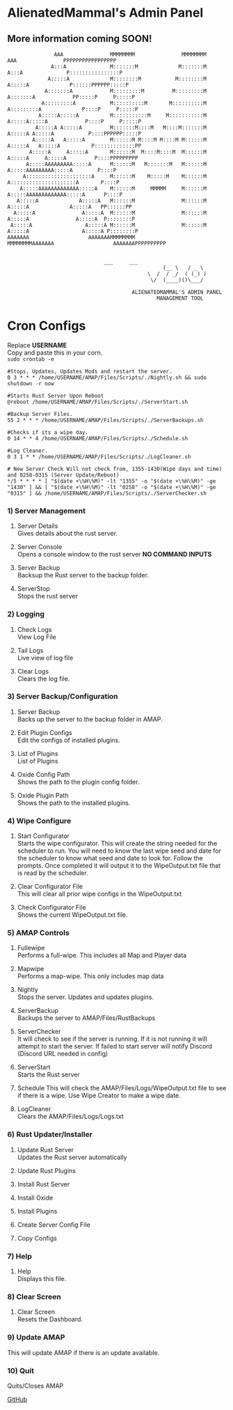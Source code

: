 # AlienatedMammal's Admin Panel 
## More information coming SOON!
```
               AAA               MMMMMMMM               MMMMMMMM               AAA               PPPPPPPPPPPPPPPPP
              A:::A              M:::::::M             M:::::::M              A:::A              P::::::::::::::::P
             A:::::A             M::::::::M           M::::::::M             A:::::A             P::::::PPPPPP:::::P
            A:::::::A            M:::::::::M         M:::::::::M            A:::::::A            PP:::::P     P:::::P
           A:::::::::A           M::::::::::M       M::::::::::M           A:::::::::A             P::::P     P:::::P
          A:::::A:::::A          M:::::::::::M     M:::::::::::M          A:::::A:::::A            P::::P     P:::::P
         A:::::A A:::::A         M:::::::M::::M   M::::M:::::::M         A:::::A A:::::A           P::::PPPPPP:::::P
        A:::::A   A:::::A        M::::::M M::::M M::::M M::::::M        A:::::A   A:::::A          P:::::::::::::PP
       A:::::A     A:::::A       M::::::M  M::::M::::M  M::::::M       A:::::A     A:::::A         P::::PPPPPPPPP
      A:::::AAAAAAAAA:::::A      M::::::M   M:::::::M   M::::::M      A:::::AAAAAAAAA:::::A        P::::P
     A:::::::::::::::::::::A     M::::::M    M:::::M    M::::::M     A:::::::::::::::::::::A       P::::P
    A:::::AAAAAAAAAAAAA:::::A    M::::::M     MMMMM     M::::::M    A:::::AAAAAAAAAAAAA:::::A      P::::P
   A:::::A             A:::::A   M::::::M               M::::::M   A:::::A             A:::::A   PP::::::PP
  A:::::A               A:::::A  M::::::M               M::::::M  A:::::A               A:::::A  P::::::::P
 A:::::A                 A:::::A M::::::M               M::::::M A:::::A                 A:::::A P::::::::P
AAAAAAA                   AAAAAAAMMMMMMMM               MMMMMMMMAAAAAAA                   AAAAAAAPPPPPPPPPP


					           ___     ___
                                                  (__ \   / _ \
                                             \  /  / _/  ( (_) )
                                              \/  (____)()\___/

                                        ALIENATEDMAMMAL'S ADMIN PANEL                                                 
                                                MANAGEMENT TOOL
```

# Cron Configs 
Replace **USERNAME** <br>
Copy and paste this in your corn.<br> 
```sudo crontab -e```<br>
```
#Stops, Updates, Updates Mods and restart the server.
0 3 * * * /home/USERNAME/AMAP/Files/Scripts/./Nightly.sh && sudo shutdown -r now

#Starts Rust Server Upon Reboot
@reboot /home/USERNAME/AMAP/Files/Scripts/./ServerStart.sh

#Backup Server Files.
55 2 * * * /home/USERNAME/AMAP/Files/Scripts/./ServerBackups.sh

#Checks if its a wipe day.
0 14 * * 4 /home/USERNAME/AMAP/Files/Scripts/./Schedule.sh

#Log Cleaner.
0 3 1 * * /home/USERNAME/AMAP/Files/Scripts/./LogCleaner.sh

# New Server Check Will not check from, 1355-1430(Wipe days and time) and 0258-0315 (Server Update/Reboot)
*/5 * * * * [ "$(date +\%H\%M)" -lt "1355" -o "$(date +\%H\%M)" -ge "1430" ] && [ "$(date +\%H\%M)" -lt "0258" -o "$(date +\%H\%M)" -ge "0315" ] && /home/USERNAME/AMAP/Files/Scripts/./ServerChecker.sh
```

### 1) Server Management  
 1) Server Details<br>
	Gives details about the rust server. 
 
2) Server Console<br>
	Opens a console window to the rust server **NO COMMAND INPUTS** 
 
3) Server Backup<br>
	Backsup the Rust server to the backup folder.

4) ServerStop<br>
	Stops the rust server



### 2) Logging
 1) Check Logs<br>
	View Log File

 2) Tail Logs<br>
	Live view of log file

 3) Clear Logs<br>
	Clears the log file. 



### 3) Server Backup/Configuration
 1) Server Backup<br>
	Backs up the server to the backup folder in AMAP.

 2) Edit Plugin Configs<br>
	Edit the configs of installed plugins. 

 3) List of Plugins<br>
	List of Plugins

 4) Oxide Config Path<br>
	Shows the path to the plugin config folder.

 5) Oxide Plugin Path<br>
	Shows the path to the installed plugins.



### 4) Wipe Configure
1) Start Configurator<br>
	Starts the wipe configurator. This will create the string needed for the scheduler to run. You will need to know the last wipe seed and date for the scheduler to know what seed and date to look for. Follow the prompts. Once completed 	it will output it to the WipeOutput.txt file that is read by the scheduler. 

2) Clear Configurator File<br>
	This will clear all prior wipe configs in the WipeOutput.txt 

3) Check Configurator File<br>
	Shows the current WipeOutput.txt file. 



### 5) AMAP Controls
 1) Fullewipe<br>
	Performs a full-wipe. This includes all Map and Player data

 2) Mapwipe<br>
	Performs a map-wipe. This only includes map data

 3) Nightly<br>
	Stops the server. Updates and updates plugins.

 4) ServerBackup<br>
	Backups the server to AMAP/Files/RustBackups

 5) ServerChecker<br>
	It will check to see if the server is running. If it is not running it will attempt to start the server. If failed to start server will notify Discord (Discord URL needed in config) 

 6) ServerStart<br>
	Starts the Rust server

 7) Schedule<r>
 	This will check the AMAP/Files/Logs/WipeOutput.txt file to see if there is a wipe. Use Wipe Creator to make a wipe date. 

 8) LogCleaner<br>
	Clears the AMAP/Files/Logs/Logs.txt


### 6) Rust Updater/Installer
 1) Update Rust Server<br>
	Updates the Rust server automatically

 2) Update Rust Plugins<br>
 

 3) Install Rust Server<br>


 4) Install Oxide<br>


 5) Install Plugins<br>


 6) Create Server Config File<br>


 7) Copy Configs<br> 



### 7) Help
1) Help<br>
	Displays this file.



### 8) Clear Screen
 1) Clear Screen<br>
	Resets the Dashboard. 


### 9) Update AMAP
This will update AMAP if there is an update available. 


### 10) Quit
Quits/Closes AMAP 

[GitHub](https://github.com/Alienatedmamal/NoobsOnTheRunPublic)
